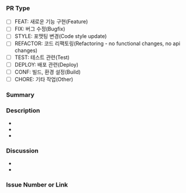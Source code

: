 <!-- Title: [브랜치명] 변경 내용 요약 -->

### PR Type
<!-- 해당하는 칸에 [x] 이렇게 표시하면 체크됩니다. -->

- [ ] FEAT: 새로운 기능 구현(Feature)
- [ ] FIX: 버그 수정(Bugfix)
- [ ] STYLE: 포맷팅 변경(Code style update)
- [ ] REFACTOR: 코드 리팩토링(Refactoring - no functional changes, no api changes)
- [ ] TEST: 테스트 관련(Test)
- [ ] DEPLOY: 배포 관련(Deploy)
- [ ] CONF: 빌드, 환경 설정(Build)
- [ ] CHORE: 기타 작업(Other)

### Summary


### Description
<!-- 구체적인 작업 내용, 필요시 이미지 첨부 -->
- 
- 
- 

### Discussion
<!-- 추후 논의할 점 -->
- 
- 

### Issue Number or Link
<!-- 예시: closes #issue-number -->

